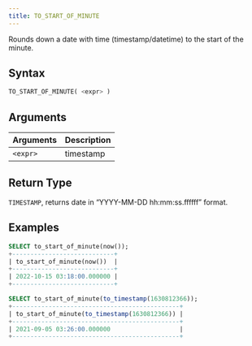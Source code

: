 ```yaml
---
title: TO_START_OF_MINUTE
---
```


Rounds down a date with time (timestamp/datetime) to the start of the minute.

## Syntax

```sql
TO_START_OF_MINUTE( <expr> )
```

## Arguments

| Arguments | Description |
|-----------|-------------|
| `<expr>`  | timestamp   |

## Return Type

`TIMESTAMP`, returns date in “YYYY-MM-DD hh:mm:ss.ffffff” format.

## Examples

```sql
SELECT to_start_of_minute(now());
+----------------------------+
| to_start_of_minute(now())  |
+----------------------------+
| 2022-10-15 03:18:00.000000 |
+----------------------------+

SELECT to_start_of_minute(to_timestamp(1630812366));
+----------------------------------------------+
| to_start_of_minute(to_timestamp(1630812366)) |
+----------------------------------------------+
| 2021-09-05 03:26:00.000000                   |
+----------------------------------------------+
```
